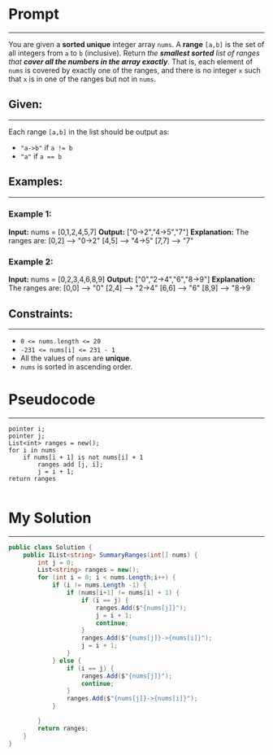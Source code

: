 # Prompt
---
You are given a **sorted unique** integer array `nums`.
A **range** `[a,b]` is the set of all integers from `a` to `b` (inclusive).
Return _the **smallest sorted** list of ranges that **cover all the numbers in the array exactly**_. That is, each element of `nums` is covered by exactly one of the ranges, and there is no integer `x` such that `x` is in one of the ranges but not in `nums`.
## Given:
---
Each range `[a,b]` in the list should be output as:

- `"a->b"` if `a != b`
- `"a"` if `a == b`
## Examples:
---
### Example 1:
**Input:** nums = [0,1,2,4,5,7]
**Output:** ["0->2","4->5","7"]
**Explanation:** The ranges are:
[0,2] --> "0->2"
[4,5] --> "4->5"
[7,7] --> "7"
### Example 2:
**Input:** nums = [0,2,3,4,6,8,9]
**Output:** ["0","2->4","6","8->9"]
**Explanation:** The ranges are:
[0,0] --> "0"
[2,4] --> "2->4"
[6,6] --> "6"
[8,9] --> "8->9

## Constraints:
---
- `0 <= nums.length <= 20`
- `-231 <= nums[i] <= 231 - 1`
- All the values of `nums` are **unique**.
- `nums` is sorted in ascending order.
# Pseudocode
---
```pseudo
pointer i;
pointer j;
List<int> ranges = new();
for i in nums
	if nums[i + 1] is not nums[i] + 1
		ranges add [j, i];
		j = i + 1;
return ranges
	
```

# My Solution
---
```c#
public class Solution {
    public IList<string> SummaryRanges(int[] nums) {
        int j = 0;
        List<string> ranges = new();
        for (int i = 0; i < nums.Length;i++) {
            if (i != nums.Length -1) {
                if (nums[i+1] != nums[i] + 1) {
                    if (i == j) {
                        ranges.Add($"{nums[j]}");
                        j = i + 1;
                        continue;
                    } 
                    ranges.Add($"{nums[j]}->{nums[i]}");
                    j = i + 1;
                }
            } else {
                if (i == j) {
                    ranges.Add($"{nums[j]}");
                    continue;
                }
                ranges.Add($"{nums[j]}->{nums[i]}");
            }

        }
        return ranges;
    }
}
```

